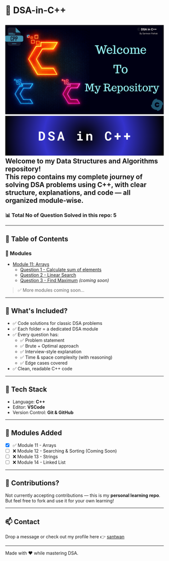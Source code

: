# 🚀 DSA-in-C++
![Thumbnail](./theme.png)
![Thumbnail](./DSA%20in%20C++.png)
Welcome to my Data Structures and Algorithms repository!  
This repo contains my complete journey of solving DSA problems using **C++**, with clear structure, explanations, and code — all organized module-wise.
---
### 📊 Total No of Question Solved in this repo: 5
---

## 📑 Table of Contents

### 📘 Modules

- [Module 11: Arrays](./Module%2011%20Arrays/readme.md)
  - [Question 1 - Calculate sum of elements](./Module%2011%20Arrays/Questions/Question-1.cpp)
  - [Question 2 - Linear Search](./Module%2011%20Arrays/Questions/Question-2-Linear-Search.cpp)
  - [Question 3 - Find Maximum](./Module%2011%20Arrays/Questions/Question-3.cpp) *(coming soon)*

> ✅ More modules coming soon...


---

## 🧠 What's Included?

- ✅ Code solutions for classic DSA problems
- ✅ Each folder = a dedicated DSA module
- ✅ Every question has:
  - ✅ Problem statement
  - ✅ Brute + Optimal approach
  - ✅ Interview-style explanation
  - ✅ Time & space complexity (with reasoning)
  - ✅ Edge cases covered
- ✅ Clean, readable C++ code

---

## 🔧 Tech Stack

- Language: **C++**
- Editor: **VSCode**
- Version Control: **Git & GitHub**

---

## 📘 Modules Added

- [x] ✅ Module 11 - Arrays
- [ ] ❌ Module 12 - Searching & Sorting (Coming Soon)
- [ ] ❌ Module 13 - Strings
- [ ] ❌ Module 14 - Linked List

---

## 🙌 Contributions?

Not currently accepting contributions — this is my **personal learning repo**.  
But feel free to fork and use it for your own learning!

---

## 📫 Contact

Drop a message or check out my profile here 👉 [santwan](https://github.com/santwan)

---

Made with ❤️ while mastering DSA.

